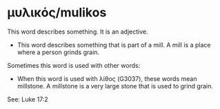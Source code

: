 # μυλικός/mulikos
This word describes something. It is an adjective.

* This word describes something that is part of a mill. A mill is a place where a person grinds grain.

Sometimes this word is used with other words:

* When this word is used with λίθος (G3037), these words mean millstone. A millstone is a very large stone that is used to grind grain. 

See: Luke 17:2
